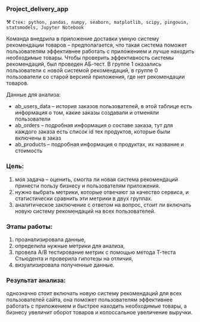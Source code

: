 ### Project_delivery_app 
⚒️ `Стек: python, pandas, numpy, seaborn, matplotlib, scipy, pingouin, statsmodels, Jupyter Notebook`

Команда внедрила в приложение доставки умную систему рекомендации товаров – предполагается, что такая система поможет пользователям эффективнее работать с приложением и лучше находить необходимые товары. Чтобы проверить эффективность системы рекомендаций, был проведен АБ-тест. В группе 1 оказались пользователи с новой системой рекомендаций, в группе 0 пользователи со старой версией приложения, где нет рекомендации товаров.

Данные для анализа:
- ab_users_data – история заказов пользователей, в этой таблице есть информация о том, какие заказы создавали и отменяли пользователи
- ab_orders – подробная информация о составе заказа, тут для каждого заказа есть список id тех продуктов, которые были включены в заказ
- ab_products – подробная информация о продуктах, их название и стоимость
### Цель:
1. моя задача – оценить, смогла ли новая система рекомендаций принести пользу бизнесу и пользователям приложения.
2. нужно выбрать метрики, которые отвечают за качество сервиса, и статистически сравнить эти метрики в двух группах.
3. аналитическое заключение с ответом на вопрос, стоит ли включать новую систему рекомендаций на всех пользователей.

### Этапы работы:
1. проанализировала данные,
2. определила нужные метрики для анализа,
3. провела А/В тестирование метрик с помощью метода Т-теста Стьюдента и проверила гипотезы на отличия,
4. визуализировала полученные данные.
 
### Результат анализа:
однозначно стоит включать новую систему рекомендаций для всех пользователей сайта, она поможет пользователям эффективнее работать с приложением и быстрее находить необходимые товары, а бизнесу увеличит оборот товаров и колоссальное увеличение выручки.
